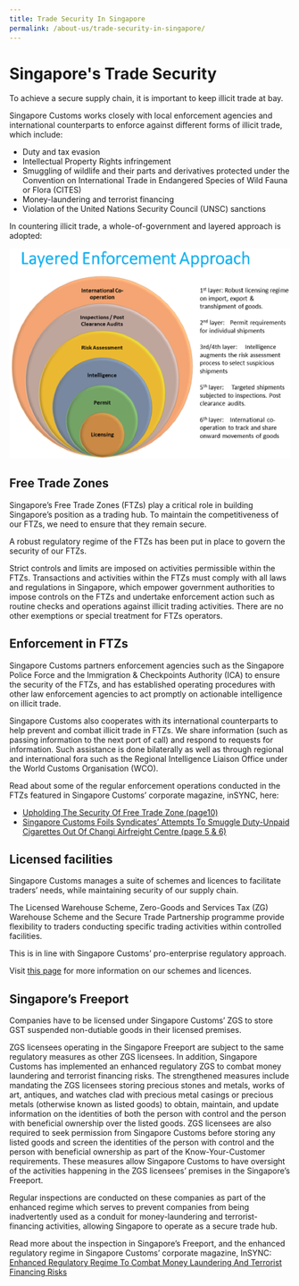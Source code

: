 ```yaml
---
title: Trade Security In Singapore
permalink: /about-us/trade-security-in-singapore/
---
```


# Singapore's Trade Security

To achieve a secure supply chain, it is important to keep illicit trade at bay.

Singapore Customs works closely with local enforcement agencies and international counterparts to enforce against different forms of illicit trade, which include:

- Duty and tax evasion
- Intellectual Property Rights infringement
- Smuggling of wildlife and their parts and derivatives protected under the Convention on International Trade in Endangered Species of Wild Fauna or Flora (CITES)
- Money-laundering and terrorist financing
- Violation of the United Nations Security Council (UNSC) sanctions

In countering illicit trade, a whole-of-government and layered approach is adopted:

![Trade Security Image](/images/trade-security-image.png)

## Free Trade Zones

Singapore’s Free Trade Zones (FTZs) play a critical role in building Singapore’s position as a trading hub. To maintain the competitiveness of our FTZs, we need to ensure that they remain secure.

A robust regulatory regime of the FTZs has been put in place to govern the security of our FTZs.

Strict controls and limits are imposed on activities permissible within the FTZs. Transactions and activities within the FTZs must comply with all laws and regulations in Singapore, which empower government authorities to impose controls on the FTZs and undertake enforcement action such as routine checks and operations against illicit trading activities. There are no other exemptions or special treatment for FTZs operators.

## Enforcement in FTZs

Singapore Customs partners enforcement agencies such as the Singapore Police Force and the Immigration & Checkpoints Authority (ICA) to ensure the security of the FTZs, and has established operating procedures with other law enforcement agencies to act promptly on actionable intelligence on illicit trade. 

Singapore Customs also cooperates with its international counterparts to help prevent and combat illicit trade in FTZs. We share information (such as passing information to the next port of call) and respond to requests for information. Such assistance is done bilaterally as well as through regional and international fora such as the Regional Intelligence Liaison Office under the World Customs Organisation (WCO).

Read about some of the regular enforcement operations conducted in the FTZs featured in Singapore Customs’ corporate magazine, inSYNC, here:

 - [Upholding The Security Of Free Trade Zone (page10)](/news-and-media/publications/2017-10-01-Issue47.pdf)
 - [Singapore Customs Foils Syndicates’ Attempts To Smuggle Duty-Unpaid Cigarettes Out Of Changi Airfreight Centre (page 5 & 6)](/news-and-media/publications/2018-01-01-Issue48.pdf)
 

## Licensed facilities

Singapore Customs manages a suite of schemes and licences to facilitate traders’ needs, while maintaining security of our supply chain.

The Licensed Warehouse Scheme, Zero-Goods and Services Tax (ZG) Warehouse Scheme and the Secure Trade Partnership programme provide flexibility to traders conducting specific trading activities within controlled facilities.

This is in line with Singapore Customs’ pro-enterprise regulatory approach.

Visit [this page](/businesses/customs-schemes-licences-framework/trade-first) for more information on our schemes and licences.

## Singapore’s Freeport

Companies have to be licensed under Singapore Customs’ ZGS to store GST suspended non-dutiable goods in their licensed premises.

ZGS licensees operating in the Singapore Freeport are subject to the same regulatory measures as other ZGS licensees. In addition, Singapore Customs has implemented an enhanced regulatory ZGS to combat money laundering and terrorist financing risks. The strengthened measures include mandating the ZGS licensees storing precious stones and metals, works of art, antiques, and watches clad with precious metal casings or precious metals (otherwise known as listed goods) to obtain, maintain, and update information on the identities of both the person with control and the person with beneficial ownership over the listed goods. ZGS licensees are also required to seek permission from Singapore Customs before storing any listed goods and screen the identities of the person with control and the person with beneficial ownership as part of the Know-Your-Customer requirements. These measures allow Singapore Customs to have oversight of the activities happening in the ZGS licensees’ premises in the Singapore’s Freeport.

Regular inspections are conducted on these companies as part of the enhanced regime which serves to prevent companies from being inadvertently used as a conduit for money-laundering and terrorist-financing activities, allowing Singapore to operate as a secure trade hub.

Read more about the inspection in Singapore’s Freeport, and the enhanced regulatory regime in Singapore Customs’ corporate magazine, InSYNC: [Enhanced Regulatory Regime To Combat Money Laundering And Terrorist Financing Risks](/news-and-media/publications/2018-04-01-Issue49.pdf)


